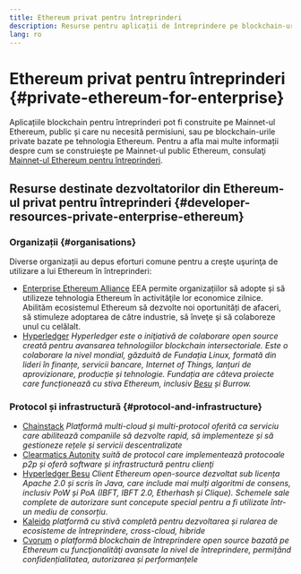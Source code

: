 ```yaml
---
title: Ethereum privat pentru întreprinderi
description: Resurse pentru aplicații de întreprindere pe blockchain-urile private Ethereum.
lang: ro
---
```


# Ethereum privat pentru întreprinderi {#private-ethereum-for-enterprise}

Aplicațiile blockchain pentru întreprinderi pot fi construite pe Mainnet-ul Ethereum, public și care nu necesită permisiuni, sau pe blockchain-urile private bazate pe tehnologia Ethereum. Pentru a afla mai multe informații despre cum se construieşte pe Mainnet-ul public Ethereum, consulaţi [Mainnet-ul Ethereum pentru întreprinderi](/enterprise/).

## Resurse destinate dezvoltatorilor din Ethereum-ul privat pentru întreprinderi {#developer-resources-private-enterprise-ethereum}

### Organizații {#organisations}

Diverse organizații au depus eforturi comune pentru a creşte uşurinţa de utilizare a lui Ethereum în întreprinderi:

- [Enterprise Ethereum Alliance](https://entethalliance.org/) EEA permite organizațiilor să adopte și să utilizeze tehnologia Ethereum în activităţile lor economice zilnice. Abilităm ecosistemul Ethereum să dezvolte noi oportunități de afaceri, să stimuleze adoptarea de către industrie, să înveţe şi să colaboreze unul cu celălalt.
- [Hyperledger](https://hyperledger.org) _Hyperledger este o iniţiativă de colaborare open source creată pentru avansarea tehnologiilor blockchain intersectoriale. Este o colaborare la nivel mondial, găzduită de Fundația Linux, formată din lideri în finanțe, servicii bancare, Internet of Things, lanțuri de aprovizionare, producție și tehnologie. Fundația are câteva proiecte care funcționează cu stiva Ethereum, inclusiv [Besu](https://www.hyperledger.org/use/besu) și Burrow._

### Protocol și infrastructură {#protocol-and-infrastructure}

- [Chainstack](https://chainstack.com/) _Platformă multi-cloud și multi-protocol oferită ca serviciu care abilitează companiile să dezvolte rapid, să implementeze și să gestioneze rețele și servicii descentralizate_
- [Clearmatics Autonity](https://www.clearmatics.com/about/) _suită de protocol care implementează protocoale p2p și oferă software și infrastructură pentru clienţi_
- [Hyperledger Besu](https://www.hyperledger.org/use/besu) _Client Ethereum open-source dezvoltat sub licența Apache 2.0 și scris în Java, care include mai mulți algoritmi de consens, inclusiv PoW și PoA (IBFT, IBFT 2.0, Etherhash și Clique). Schemele sale complete de autorizare sunt concepute special pentru a fi utilizate într-un mediu de consorțiu._
- [Kaleido](https://kaleido.io/) _platformă cu stivă completă pentru dezvoltarea și rularea de ecosisteme de întreprindere, cross-cloud, hibride_
- [Cvorum](https://consensys.io/quorum/) _o platformă blockchain de întreprindere open source bazată pe Ethereum cu funcţionalităţi avansate la nivel de întreprindere, permițând confidențialitatea, autorizarea și performanțele_
